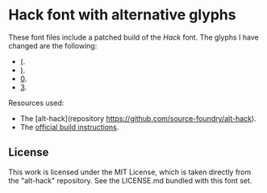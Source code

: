 Hack font with alternative glyphs
=================================

These font files include a patched build of the *Hack* font.  The
glyphs I have changed are the following:

- [(](https://github.com/source-foundry/alt-hack/tree/master/glyphs/u0028-curved).
- [)](https://github.com/source-foundry/alt-hack/tree/master/glyphs/u0029-curved).
- [0](https://github.com/source-foundry/alt-hack/tree/master/glyphs/u0030-forwardslash).
- [3](https://github.com/source-foundry/alt-hack/tree/master/glyphs/u0033-flattop).

Resources used:

- The [alt-hack](repository https://github.com/source-foundry/alt-hack).
- The [official build instructions](https://github.com/source-foundry/Hack/blob/master/docs/BUILD.md).

License
-------

This work is licensed under the MIT License, which is taken directly
from the "alt-hack" repository.  See the LICENSE.md bundled with this
font set.
